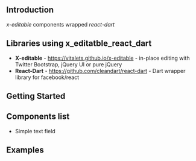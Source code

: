 ## Introduction

_x-editable_ components wrapped _react-dart_

## Libraries using x_editatble_react_dart

* **X-editable** - https://vitalets.github.io/x-editable - in-place editing with Twitter Bootstrap, jQuery UI or pure jQuery
* **React-Dart** - https://github.com/cleandart/react-dart - Dart wrapper library for facebook/react

## Getting Started

## Components list

* Simple text field

## Examples